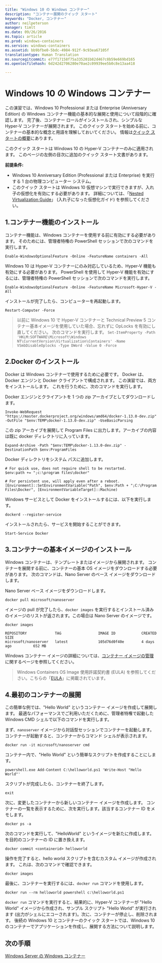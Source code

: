 ```yaml
---
title: "Windows 10 の Windows コンテナー"
description: "コンテナー展開のクイック スタート"
keywords: "Docker, コンテナー"
author: neilpeterson
manager: timlt
ms.date: 09/26/2016
ms.topic: article
ms.prod: windows-containers
ms.service: windows-containers
ms.assetid: bb9bfbe0-5bdc-4984-912f-9c93ea67105f
translationtype: Human Translation
ms.sourcegitcommit: e77f17158f75a335201b82d467c8b59e669bd165
ms.openlocfilehash: 6d242d2706280e70ae2c09939ee5b0c8e13aa418

---
```


# Windows 10 の Windows コンテナー

この演習では、Windows 10 Professional または Enterprise (Anniversary Edition) の Windows コンテナー機能の基本的な展開と使用について段階的に確認します。 完了後、コンテナー ロールがインストールされ、シンプルな Hyper-V コンテナーが展開されます。 このクイック スタートを始める前に、コンテナーの基本的な概念と用語を理解しておいてください。 情報は[クイック スタートの概要](./quick_start.md)にあります。

このクイック スタートは Windows 10 の Hyper-V コンテナーのみに適用されます。 このページの左側の目次に追加のクイック スタート文書があります。

**前提条件:**

- Windows 10 Anniversary Edition (Professional または Enterprise) を実行する 1 台の物理コンピューター システム。   
- このクイック スタートは Windows 10 仮想マシンで実行できますが、入れ子の仮想化を有効にする必要があります。 詳細については、「[Nested Virtualization Guide](https://msdn.microsoft.com/en-us/virtualization/hyperv_on_windows/user_guide/nesting)」 (入れ子になった仮想化ガイド) を参照してください。

## 1.コンテナー機能のインストール

コンテナー機能は、Windows コンテナーを使用する前に有効にする必要があります。 そのためには、管理者特権の PowerShell セッションで次のコマンドを実行します。

```none
Enable-WindowsOptionalFeature -Online -FeatureName containers -All
```

Windows 10 は Hyper-V コンテナーにのみ対応しているため、Hyper-V 機能も有効にする必要があります。 PowerShell を使用して Hyper-V 機能を有効にするには、管理者特権の PowerShell セッションで次のコマンドを実行します。

```none
Enable-WindowsOptionalFeature -Online -FeatureName Microsoft-Hyper-V -All
```

インストールが完了したら、コンピューターを再起動します。

```none
Restart-Computer -Force
```

> 以前に Windows 10 で Hyper-V コンテナーと Technical Preview 5 コンテナー基本イメージを使用していた場合、忘れずに OpLocks を有効にし直してください。 次のコマンドを実行します。  `Set-ItemProperty -Path 'HKLM:SOFTWARE\Microsoft\Windows NT\CurrentVersion\Virtualization\Containers' -Name VSmbDisableOplocks -Type DWord -Value 0 -Force`

## 2.Docker のインストール

Docker は Windows コンテナーで使用するために必要です。 Docker は、Docker エンジンと Docker クライアントで構成されます。 この演習では、両方をインストールします。 これを行うために、次のコマンドを実行します。

Docker エンジンとクライアントを 1 つの zip アーカイブとしてダウンロードします。

```none
Invoke-WebRequest "https://master.dockerproject.org/windows/amd64/docker-1.13.0-dev.zip" -OutFile "$env:TEMP\docker-1.13.0-dev.zip" -UseBasicParsing
```

この zip アーカイブを展開して Program Files に出力します。アーカイブの内容は既に docker ディレクトリに入っています。

```none
Expand-Archive -Path "$env:TEMP\docker-1.13.0-dev.zip" -DestinationPath $env:ProgramFiles
```

Docker ディレクトリをシステム パスに追加します。

```none
# For quick use, does not require shell to be restarted.
$env:path += ";c:\program files\docker"

# For persistent use, will apply even after a reboot.
[Environment]::SetEnvironmentVariable("Path", $env:Path + ";C:\Program Files\Docker", [EnvironmentVariableTarget]::Machine)
```

Windows サービスとして Docker をインストールするには、以下を実行します。

```none
dockerd --register-service
```

インストールされたら、サービスを開始することができます。

```none
Start-Service Docker
```

## 3.コンテナーの基本イメージのインストール

Windows コンテナーは、テンプレートまたはイメージから展開されます。 コンテナーを展開する前に、コンテナーの基本 OS イメージをダウンロードする必要があります。 次のコマンドは、Nano Server のベース イメージをダウンロードします。

Nano Server ベース イメージをダウンロードします。

```none
docker pull microsoft/nanoserver
```

イメージの pull が完了したら、`docker images` を実行するとインストール済みのイメージのリストが返されます。この場合は Nano Server のイメージです。

```none
docker images

REPOSITORY             TAG                 IMAGE ID            CREATED             SIZE
microsoft/nanoserver   latest              105d76d0f40e        4 days ago          652 MB
```

Windows コンテナー イメージの詳細については、[コンテナー イメージの管理](../management/manage_images.md)に関するページを参照してください。

> Windows Containers OS Image 使用許諾契約書 (EULA) を参照してください。こちらの「[EULA](../Images_EULA.md)」に掲載されています。

## 4.最初のコンテナーの展開

この簡単な例では、"Hello World" というコンテナー イメージを作成して展開します。 最適なパフォーマンスでご利用いただくために、管理者特権で起動した Windows CMD シェルで以下のコマンドを実行します。

まず、`nanoserver` イメージから対話型セッションでコンテナーを起動します。 コンテナーが起動すると、コンテナーからコマンド シェルが表示されます。  

```none
docker run -it microsoft/nanoserver cmd
```

コンテナー内で、"Hello World" という簡単なスクリプトを作成することにします。

```none
powershell.exe Add-Content C:\helloworld.ps1 'Write-Host "Hello World"'
```   

スクリプトが完成したら、コンテナーを終了します。

```none
exit
```

次に、変更したコンテナーから新しいコンテナー イメージを作成します。 コンテナーの一覧を表示するために、次を実行します。該当するコンテナー ID をメモします。

```none
docker ps -a
```

次のコマンドを実行して、"HelloWorld" というイメージを新たに作成します。 <containerid> を目的のコンテナーの ID に置き換えます。

```none
docker commit <containerid> helloworld
```

操作を完了すると、hello world スクリプトを含むカスタム イメージが作成されます。 これは、次のコマンドで確認できます。

```none
docker images
```

最後に、コンテナーを実行するには、`docker run` コマンドを使用します。

```none
docker run --rm helloworld powershell c:\helloworld.ps1
```

`docker run` コマンドを実行すると、結果的に、Hyper-V コンテナーが "Hello World" イメージから作成され、サンプル スクリプト "Hello World" が実行されます (出力がシェルにエコーされます)。次に、コンテナーが停止し、削除されます。
後続の Windows 10 とコンテナーのクイック スタートでは、Windows 10 のコンテナーでアプリケーションを作成し、展開する方法について説明します。

## 次の手順

[Windows Server の Windows コンテナー](./quick_start_windows_server.md)



<!--HONumber=Sep16_HO4-->


